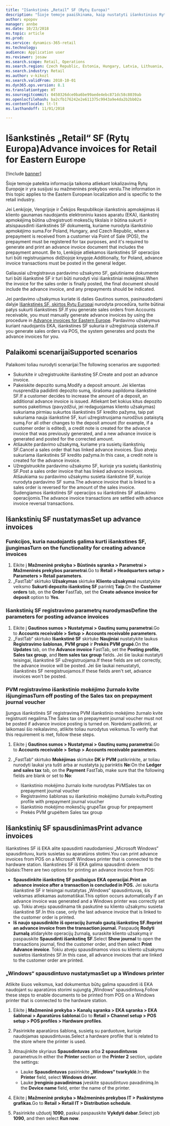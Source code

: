 ```yaml
---
title: "Išankstinės „Retail“ SF (Rytų Europa)"
description: "Šioje temoje paaiškinama, kaip nustatyti išankstinius Rytų Europos „Retail“ pranešimus."
author: epopov
manager: annbe
ms.date: 10/23/2018
ms.topic: article
ms.prod: 
ms.service: dynamics-365-retail
ms.technology: 
audience: Application user
ms.reviewer: josaw
ms.search.scope: Retail, Operations
ms.search.region: Czech Republic, Estonia, Hungary, Latvia, Lithuania, Poland, Russia
ms.search.industry: Retail
ms.author: v-kikozl
ms.search.validFrom: 2018-10-01
ms.dyn365.ops.version: 8.1
ms.translationtype: HT
ms.sourcegitcommit: 0450326dce0ba6be99aede4ebc871dc58c8039ab
ms.openlocfilehash: ba2cfb176242e2e611375c9943a9e4da2b2bb02a
ms.contentlocale: lt-lt
ms.lasthandoff: 11/01/2018

---
```


# <a name="advance-invoices-for-retail-for-eastern-europe"></a><span data-ttu-id="5cf52-103">Išankstinės „Retail“ SF (Rytų Europa)</span><span class="sxs-lookup"><span data-stu-id="5cf52-103">Advance invoices for Retail for Eastern Europe</span></span>
[!include [banner](../includes/banner.md)]

<span data-ttu-id="5cf52-104">Šioje temoje pateikta informacija taikoma atliekant lokalizavimą Rytų Europoje ir yra susijusi su mažmeninės prekybos verslu.</span><span class="sxs-lookup"><span data-stu-id="5cf52-104">The information in this topic applies to the Eastern European localization and is specific to the retail industry.</span></span>

<span data-ttu-id="5cf52-105">Jei Lenkijoje, Vengrijoje ir Čekijos Respublikoje išankstinis apmokėjimas iš kliento gaunamas naudojantis elektroniniu kasos aparatu (EKA), išankstinį apmokėjimą būtina užregistruoti mokesčių tikslais ir būtina sukurti ir atsispausdinti išankstinės SF dokumentą, kuriame nurodyta išankstinio apmokėjimo suma.</span><span class="sxs-lookup"><span data-stu-id="5cf52-105">For Poland, Hungary, and Czech Republic, when a prepayment is received from a customer via Point of Sale (POS), the prepayment must be registered for tax purposes, and it's required to generate and print an advance invoice document that includes the prepayment amount.</span></span> <span data-ttu-id="5cf52-106">Be to, Lenkijoje atliekamos išankstinės SF operacijos turi būti registruojamos didžiojoje knygoje.</span><span class="sxs-lookup"><span data-stu-id="5cf52-106">Additionally, for Poland, advance invoice transactions must be posted in the general ledger.</span></span>

<span data-ttu-id="5cf52-107">Galiausiai užregistravus pardavimo užsakymo SF, galutiniame dokumente turi būti išankstinė SF ir turi būti nurodyti visi išankstiniai mokėjimai.</span><span class="sxs-lookup"><span data-stu-id="5cf52-107">When the invoice for the sales order is finally posted, the final document should include the advance invoice, and any prepayments should be indicated.</span></span>

<span data-ttu-id="5cf52-108">Jei pardavimo užsakymus kuriate iš dalies Gautinos sumos, pasinaudodami dalyje [Išankstinės SF, skirtos Rytų Europai](https://docs.microsoft.com/en-us/dynamics365/unified-operations/financials/localizations/emea-advance-invoice) nurodyta procedūra, turite būtinai patys sukurti išankstines SF.</span><span class="sxs-lookup"><span data-stu-id="5cf52-108">If you generate sales orders from Accounts receivable, you must manually generate advance invoices by using the procedure in [Advance invoices for Eastern Europe](https://docs.microsoft.com/en-us/dynamics365/unified-operations/financials/localizations/emea-advance-invoice).</span></span> <span data-ttu-id="5cf52-109">Pardavimo užsakymus kuriant naudojantis EKA, išankstines SF sukuria ir užregistruoja sistema.</span><span class="sxs-lookup"><span data-stu-id="5cf52-109">If you generate sales orders via POS, the system generates and posts the advance invoices for you.</span></span>

## <a name="supported-scenarios"></a><span data-ttu-id="5cf52-110">Palaikomi scenarijai</span><span class="sxs-lookup"><span data-stu-id="5cf52-110">Supported scenarios</span></span>

<span data-ttu-id="5cf52-111">Palaikomi toliau nurodyti scenarijai:</span><span class="sxs-lookup"><span data-stu-id="5cf52-111">The following scenarios are supported:</span></span>

- <span data-ttu-id="5cf52-112">Sukurkite ir užregistruokite išankstinę SF.</span><span class="sxs-lookup"><span data-stu-id="5cf52-112">Create and post an advance invoice.</span></span>
- <span data-ttu-id="5cf52-113">Pakeiskite depozito sumą.</span><span class="sxs-lookup"><span data-stu-id="5cf52-113">Modify a deposit amount.</span></span> <span data-ttu-id="5cf52-114">Jei klientas nusprendžia padidinti depozito sumą, išrašoma papildoma išankstinė SF.</span><span class="sxs-lookup"><span data-stu-id="5cf52-114">If a customer decides to increase the amount of a deposit, an additional advance invoice is issued.</span></span> <span data-ttu-id="5cf52-115">Atliekant bet kokius kitus depozito sumos pakeitimus (pavyzdžiui, jei redaguojamas kliento užsakymas) sukuriama pirmiau sukurtos išankstinės SF kredito pažyma, taip pat sukuriama nauja išankstinė SF, kuri užregistruojama nurodžius pataisytą sumą.</span><span class="sxs-lookup"><span data-stu-id="5cf52-115">For all other changes to the deposit amount (for example, if a customer order is edited), a credit note is created for the advance invoice that was previously generated, and a new advance invoice is generated and posted for the corrected amount.</span></span>
- <span data-ttu-id="5cf52-116">Atšaukite pardavimo užsakymą, kuriame yra susietų išankstinių SF.</span><span class="sxs-lookup"><span data-stu-id="5cf52-116">Cancel a sales order that has linked advance invoices.</span></span> <span data-ttu-id="5cf52-117">Šiuo atveju sukuriama išankstinės SF kredito pažyma.</span><span class="sxs-lookup"><span data-stu-id="5cf52-117">In this case, a credit note is created for the advance invoice.</span></span>
- <span data-ttu-id="5cf52-118">Užregistruokite pardavimo užsakymo SF, kurioje yra susietų išankstinių SF.</span><span class="sxs-lookup"><span data-stu-id="5cf52-118">Post a sales order invoice that has linked advance invoices.</span></span> <span data-ttu-id="5cf52-119">Atšaukiama su pardavimo užsakymu susieta išankstinė SF, kurioje nurodyta pardavimo SF suma.</span><span class="sxs-lookup"><span data-stu-id="5cf52-119">The advance invoice that is linked to a sales order is reversed for the amount of the sales invoice.</span></span> <span data-ttu-id="5cf52-120">Sudengiamos išankstinės SF operacijos su išankstinės SF atšaukimo operacijomis.</span><span class="sxs-lookup"><span data-stu-id="5cf52-120">The advance invoice transactions are settled with advance invoice reversal transactions.</span></span>

## <a name="set-up-advance-invoices"></a><span data-ttu-id="5cf52-121">Išankstinių SF nustatymas</span><span class="sxs-lookup"><span data-stu-id="5cf52-121">Set up advance invoices</span></span>

### <a name="turn-on-the-functionality-for-creating-advance-invoices"></a><span data-ttu-id="5cf52-122">Funkcijos, kuria naudojantis galima kurti išankstines SF, įjungimas</span><span class="sxs-lookup"><span data-stu-id="5cf52-122">Turn on the functionality for creating advance invoices</span></span>

1. <span data-ttu-id="5cf52-123">Eikite į **Mažmeninė prekyba \> Būstinės sąranka \> Parametrai \> Mažmeninės prekybos parametrai**.</span><span class="sxs-lookup"><span data-stu-id="5cf52-123">Go to **Retail \> Headquarters setup \> Parameters \> Retail parameters**.</span></span>
2. <span data-ttu-id="5cf52-124">„FastTab“ skirtuko **Užsakymas** skirtuke **Kliento užsakymai** nustatykite veiksmo **Sukurti depozito išankstinę SF** parinktį **Taip**.</span><span class="sxs-lookup"><span data-stu-id="5cf52-124">On the **Customer orders** tab, on the **Order** FastTab, set the **Create advance invoice for deposit** option to **Yes**.</span></span>

### <a name="define-the-parameters-for-posting-advance-invoices"></a><span data-ttu-id="5cf52-125">Išankstinių SF registravimo parametrų nurodymas</span><span class="sxs-lookup"><span data-stu-id="5cf52-125">Define the parameters for posting advance invoices</span></span>

1. <span data-ttu-id="5cf52-126">Eikite į **Gautinos sumos \> Nustatymai \> Gautinų sumų parametrai**.</span><span class="sxs-lookup"><span data-stu-id="5cf52-126">Go to **Accounts receivable \> Setup \> Accounts receivable parameters**.</span></span>
2. <span data-ttu-id="5cf52-127">„FastTab“ skirtuko **Išankstinė SF** skirtuke **Naujiniai** nustatykite laukus **Registravimo šablonas**, **PVM grupė** ir **Prekės PVM grupė**.</span><span class="sxs-lookup"><span data-stu-id="5cf52-127">On the **Updates** tab, on the **Advance invoice** FastTab, set the **Posting profile**, **Sales tax group**, and **Item sales tax group** fields.</span></span> <span data-ttu-id="5cf52-128">Jei šie laukai nustatyti teisingai, išankstinė SF užregistruojama.</span><span class="sxs-lookup"><span data-stu-id="5cf52-128">If these fields are set correctly, the advance invoice will be posted.</span></span> <span data-ttu-id="5cf52-129">Jei šie laukai nenustatyti, išankstinės SF neregistruojamos.</span><span class="sxs-lookup"><span data-stu-id="5cf52-129">If these fields aren't set, advance invoices won't be posted.</span></span>

### <a name="turn-off-posting-of-the-sales-tax-on-prepayment-journal-voucher"></a><span data-ttu-id="5cf52-130">PVM registravimo išankstinio mokėjimo žurnalo kvite išjungimas</span><span class="sxs-lookup"><span data-stu-id="5cf52-130">Turn off posting of the Sales tax on prepayment journal voucher</span></span>

<span data-ttu-id="5cf52-131">Įjungus išankstinės SF registravimą PVM išankstinio mokėjimo žurnalo kvite registruoti negalima.</span><span class="sxs-lookup"><span data-stu-id="5cf52-131">The Sales tax on prepayment journal voucher must not be posted if advance invoice posting is turned on.</span></span> <span data-ttu-id="5cf52-132">Norėdami patikrinti, ar laikomasi šio reikalavimo, atlikite toliau nurodytus veiksmus.</span><span class="sxs-lookup"><span data-stu-id="5cf52-132">To verify that this requirement is met, follow these steps.</span></span>

1. <span data-ttu-id="5cf52-133">Eikite į **Gautinos sumos \> Nustatymai \> Gautinų sumų parametrai**.</span><span class="sxs-lookup"><span data-stu-id="5cf52-133">Go to **Accounts receivable \> Setup \> Accounts receivable parameters**.</span></span>
2. <span data-ttu-id="5cf52-134">„FastTab“ skirtuko **Mokėjimas** skirtuke **DK ir PVM** patikrinkite, ar toliau nurodyti laukai yra tušti arba ar nustatyta jų parinktis **Ne**:</span><span class="sxs-lookup"><span data-stu-id="5cf52-134">On the **Ledger and sales tax** tab, on the **Payment** FastTab, make sure that the following fields are blank or set to **No**:</span></span>

    - <span data-ttu-id="5cf52-135">Išankstinio mokėjimo žurnalo kvite nurodytas PVM</span><span class="sxs-lookup"><span data-stu-id="5cf52-135">Sales tax on prepayment journal voucher</span></span>
    - <span data-ttu-id="5cf52-136">Registravimo šablonas su išankstinio mokėjimo žurnalo kvitu</span><span class="sxs-lookup"><span data-stu-id="5cf52-136">Posting profile with prepayment journal voucher</span></span>
    - <span data-ttu-id="5cf52-137">Išankstinio mokėjimo mokesčių grupė</span><span class="sxs-lookup"><span data-stu-id="5cf52-137">Tax group for prepayment</span></span>
    - <span data-ttu-id="5cf52-138">Prekės PVM grupė</span><span class="sxs-lookup"><span data-stu-id="5cf52-138">Item Sales tax group</span></span>

## <a name="print-advance-invoices"></a><span data-ttu-id="5cf52-139">Išankstinių SF spausdinimas</span><span class="sxs-lookup"><span data-stu-id="5cf52-139">Print advance invoices</span></span>

<span data-ttu-id="5cf52-140">Išankstines SF iš EKA alite spausdinti naudodamiesi „Microsoft Windows“ spausdintuvu, kuris susietas su aparatūros stotimi.</span><span class="sxs-lookup"><span data-stu-id="5cf52-140">You can print advance invoices from POS on a Microsoft Windows printer that is connected to the hardware station.</span></span> <span data-ttu-id="5cf52-141">Išankstinės SF iš EKA galima spausdinti dviem būdais:</span><span class="sxs-lookup"><span data-stu-id="5cf52-141">There are two options for printing an advance invoice from POS:</span></span>

- <span data-ttu-id="5cf52-142">**Spausdinkite išankstinę SF pasibaigus EKA operacijai.**</span><span class="sxs-lookup"><span data-stu-id="5cf52-142">**Print an advance invoice after a transaction is concluded in POS.**</span></span> <span data-ttu-id="5cf52-143">Jei sukurta išankstinė SF ir teisingai nustatytas „Windows“ spausdintuvas, šis veiksmas atliekamas automatiškai.</span><span class="sxs-lookup"><span data-stu-id="5cf52-143">This option occurs automatically if an advance invoice was generated and a Windows printer was correctly set up.</span></span> <span data-ttu-id="5cf52-144">Tokiu atveju spausdinama tik paskutinė su kliento užsakymu susieta išankstinė SF.</span><span class="sxs-lookup"><span data-stu-id="5cf52-144">In this case, only the last advance invoice that is linked to the customer order is printed.</span></span>
- <span data-ttu-id="5cf52-145">**Iš naujo spausdinkite iš operacijų žurnalo gautą išankstinę SF.**</span><span class="sxs-lookup"><span data-stu-id="5cf52-145">**Reprint an advance invoice from the transaction journal.**</span></span> <span data-ttu-id="5cf52-146">Paspaudę **Rodyti žurnalą** atidarykite operacijų žurnalą, suraskite kliento užsakymą ir paspauskite **Spausdinti išankstinę SF**.</span><span class="sxs-lookup"><span data-stu-id="5cf52-146">Select **Show journal** to open the transactions journal, find the customer order, and then select **Print Advance invoice**.</span></span> <span data-ttu-id="5cf52-147">Tokiu atveju spausdinamos visos su kliento užsakymu susietos išankstinės SF.</span><span class="sxs-lookup"><span data-stu-id="5cf52-147">In this case, all advance invoices that are linked to the customer order are printed.</span></span>

### <a name="set-up-a-windows-printer"></a><span data-ttu-id="5cf52-148">„Windows“ spausdintuvo nustatymas</span><span class="sxs-lookup"><span data-stu-id="5cf52-148">Set up a Windows printer</span></span>

<span data-ttu-id="5cf52-149">Atlikite šiuos veiksmus, kad dokumentus būtų galima spausdinti iš EKA naudojant su aparatūros storimi sujungtą „Windows“ spausdintuvą.</span><span class="sxs-lookup"><span data-stu-id="5cf52-149">Follow these steps to enable documents to be printed from POS on a Windows printer that is connected to the hardware station.</span></span>

1. <span data-ttu-id="5cf52-150">Eikite į **Mažmeninė prekyba \> Kanalų sąranka \> EKA sąranka \> EKA šablonai \> Aparatūros šablonai**.</span><span class="sxs-lookup"><span data-stu-id="5cf52-150">Go to **Retail \> Channel setup \> POS setup \> POS profiles \> Hardware profiles**.</span></span>
2. <span data-ttu-id="5cf52-151">Pasirinkite aparatūros šabloną, susietą su parduotuve, kurioje naudojamas spausdintuvas.</span><span class="sxs-lookup"><span data-stu-id="5cf52-151">Select a hardware profile that is related to the store where the printer is used.</span></span>
3. <span data-ttu-id="5cf52-152">Atnaujinkite skyriaus **Spausdintuvas** arba **2 spausdintuvas** parametrus:</span><span class="sxs-lookup"><span data-stu-id="5cf52-152">In either the **Printer** section or the **Printer 2** section, update the settings:</span></span>

    - <span data-ttu-id="5cf52-153">Lauke **Spausdintuvas** pasirinkite **„Windows“ tvarkyklė**.</span><span class="sxs-lookup"><span data-stu-id="5cf52-153">In the **Printer** field, select **Windows driver**.</span></span>
    - <span data-ttu-id="5cf52-154">Lauke **Įrenginio pavadinimas** įveskite spausdintuvo pavadinimą.</span><span class="sxs-lookup"><span data-stu-id="5cf52-154">In the **Device name** field, enter the name of the printer.</span></span>

4. <span data-ttu-id="5cf52-155">Eikite į **Mažmeninė prekyba \> Mažmeninės prekybos IT \> Paskirstymo grafikas**.</span><span class="sxs-lookup"><span data-stu-id="5cf52-155">Go to **Retail \> Retail IT \> Distribution schedule**.</span></span>
5. <span data-ttu-id="5cf52-156">Pasirinkite užduotį **1090**, paskui paspauskite **Vykdyti dabar**.</span><span class="sxs-lookup"><span data-stu-id="5cf52-156">Select job **1090**, and then select **Run now**.</span></span>

